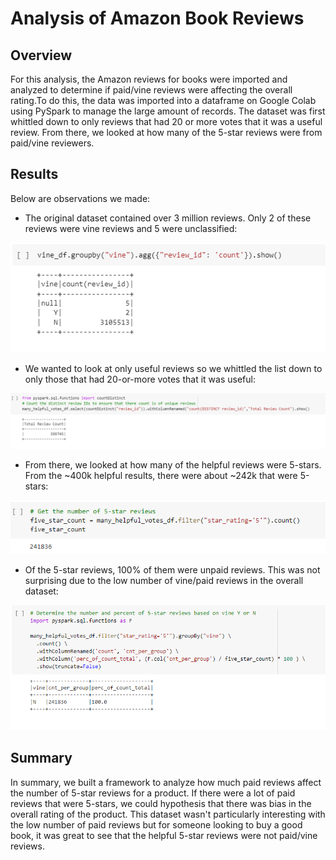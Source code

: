 # Analysis of Amazon Book Reviews

## Overview

For this analysis, the Amazon reviews for books were imported and analyzed to determine if paid/vine reviews were affecting the overall rating.To do this, the data was imported into a dataframe on Google Colab using PySpark to manage the large amount of records. The dataset was first whittled down to only reviews that had 20 or more votes that it was a useful review.  From there, we looked at how many of the 5-star reviews were from paid/vine reviewers.  

## Results

Below are observations we made:

* The original dataset contained over 3 million reviews.  Only 2 of these reviews were vine reviews and 5 were unclassified:

![image_of_vine_vs_non-vine](images/imported_table_counts.PNG)


*  We wanted to look at only useful reviews so we whittled the list down to only those that had 20-or-more votes that it was useful:

![image_of_vine_vs_non-vine](images/total_helpful_reviews.PNG)

*  From there, we looked at how many of the helpful reviews were 5-stars.  From the ~400k helpful results, there were about ~242k that were 5-stars:

![image_of_vine_vs_non-vine](images/five_star_count.PNG)

* Of the 5-star reviews, 100% of them were unpaid reviews.  This was not surprising due to the low number of vine/paid reviews in the overall dataset:

![image_of_vine_vs_non-vine](images/percent_by_vine_type.PNG)


## Summary

In summary, we built a framework to analyze how much paid reviews affect the number of 5-star reviews for a product.  If there were a lot of paid reviews that were 5-stars, we could hypothesis that there was bias in the overall rating of the product.  This dataset wasn't particularly interesting with the low number of paid reviews but for someone looking to buy a good book, it was great to see that the helpful 5-star reviews were not paid/vine reviews.  

